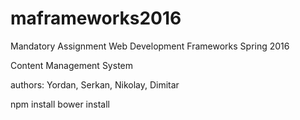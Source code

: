 # maframeworks2016

Mandatory Assignment Web Development Frameworks
Spring 2016

Content Management System 

authors:
Yordan, Serkan, Nikolay, Dimitar


npm install
bower install

